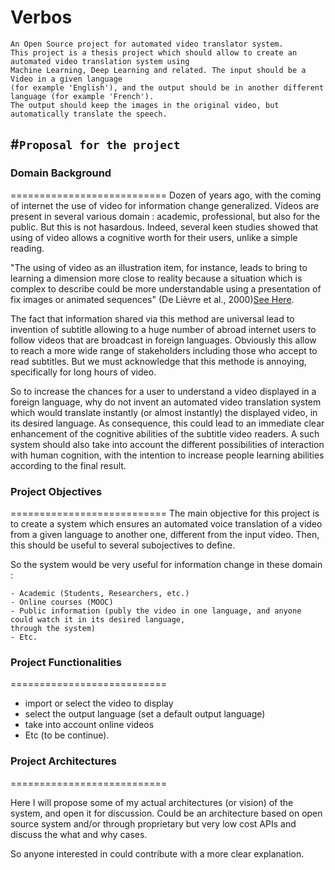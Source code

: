 # Verbos
	An Open Source project for automated video translator system.
	This project is a thesis project which should allow to create an automated video translation system using 
	Machine Learning, Deep Learning and related. The input should be a Video in a given language 
	(for example 'English'), and the output should be in another different language (for example 'French'). 
	The output should keep the images in the original video, but automatically translate the speech.


#``Proposal for the project``
----------------------------

### Domain Background
===========================
Dozen of years ago, with the coming of internet the use of video for information change generalized. Videos are present in several various domain : academic, professional, but also for the public. But this is not hasardous. Indeed, several keen studies showed that using of video allows a cognitive worth for their users, unlike a simple reading. 

"The using of video as an illustration item, for instance, leads to bring to learning a dimension more close to reality because a situation which is complex to describe could be more understandable using a presentation of fix images or animated sequences" (De Lièvre et al., 2000)[See Here](https://www.usherbrooke.ca/ssf/tous-les-numeros/septembre-2012/le-ssf-veille/pourquoi-utiliser-la-video-en-formation/).

The fact that information shared via this method are universal lead to invention of subtitle allowing to a huge number of abroad internet users to follow videos that are broadcast in foreign languages. Obviously this allow to reach a more wide range of stakeholders including those who accept to read subtitles. But we must acknowledge that this methode is annoying, specifically for long hours of video.

So to increase the chances for a user to understand a video displayed in a foreign language, why do not invent an automated video translation system which would translate instantly (or almost instantly) the displayed video, in its desired language. 
As consequence, this could lead to an immediate clear enhancement of the cognitive abilities of the subtitle video readers.
A such system should also take into account the different possibilities of interaction with human cognition, with the intention to increase people learning abilities according to the final result.



### Project Objectives
===========================
The main objective for this project is to create a system which ensures an automated voice translation of a video from a given language to another one, different from the input video.
Then, this should be useful to several subojectives to define.

So the system would be very useful for information change in these domain :

	- Academic (Students, Researchers, etc.)
	- Online courses (MOOC)
	- Public information (publy the video in one language, and anyone could watch it in its desired language, 
	through the system)
	- Etc.


### Project Functionalities
===========================
- import or select the video to display
- select the output language (set a default output language)
- take into account online videos
- Etc (to be continue).


### Project Architectures 
===========================

Here I will propose some of my actual architectures (or vision) of the system, and open it for discussion.
Could be an architecture based on open source system and/or through proprietary but very low cost APIs and discuss the what and why cases.

So anyone interested in could contribute with a more clear explanation.



